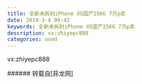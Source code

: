 ```yaml
---
title: 全新未拆封iPhone XS国产256G 7万p卖
date: 2019-3-4 09:42
keywords: 全新未拆封iPhone XS国产256G 7万p卖
description: vx:zhiyepc888
categories: used
---
```

<td class="t_f" id="postmessage_3151978">

<img alt="" border="0" class="zoom" data-cf-modified-82e0ec37d487e26e97b6f554-="" file="http://www.flw.ph/data/appbyme/upload/image/201903/04/AiLiwxRu0yaK.jpg" id="aimg_SXlRQ" lazyloadthumb="1" onclick="" onmouseover="" src="http://www.flw.ph/data/appbyme/upload/image/201903/04/AiLiwxRu0yaK.jpg"/><br/>
<img alt="" border="0" class="zoom" data-cf-modified-82e0ec37d487e26e97b6f554-="" file="http://www.flw.ph/data/appbyme/upload/image/201903/04/vMhEB9LGYTcc.jpg" id="aimg_Hp5zO" lazyloadthumb="1" onclick="" onmouseover="" src="http://www.flw.ph/data/appbyme/upload/image/201903/04/vMhEB9LGYTcc.jpg"/><br/>
vx:zhiyepc888<br/>
</td>
###### 转载自[菲龙网]